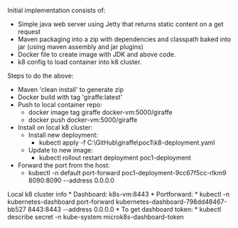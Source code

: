 Initial implementation consists of:
* Simple java web server using Jetty that returns static content on a get request
* Maven packaging into a zip with dependencies and classpath baked into jar (using maven assembly and jar plugins)
* Docker file to create image with JDK and above code.
* k8 config to load container into k8 cluster.

Steps to do the above:
* Maven 'clean install' to generate zip
* Docker build with tag 'giraffe:latest'
* Push to local container repo:
    * docker image tag giraffe docker-vm:5000/giraffe
    * docker push docker-vm:5000/giraffe
* Install on local k8 cluster:
    * Install new deployment:
        * kubectl apply -f C:\GitHub\giraffe\poc1\k8-deployment.yaml
    * Update to new image:
        * kubectl rollout restart deployment poc1-deployment
* Forward the port from the host:
    * kubectl -n default port-forward poc1-deployment-9cc67f5cc-rlkm9 8090:8090 --address 0.0.0.0

Local k8 cluster info
    * Dashboard: k8s-vm:8443
        * Portforward:
            * kubectl -n kubernetes-dashboard port-forward kubernetes-dashboard-798dd48467-bb527 8443:8443 --address 0.0.0.0
        * To get dashboard token:
            * kubectl describe secret -n kube-system microk8s-dashboard-token

